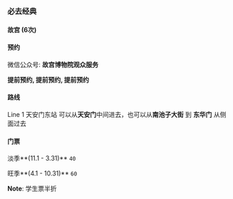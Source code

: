 ### 必去经典

#### 故宫 (6次)

#### 预约

微信公众号: **故宫博物院观众服务**

**提前预约, 提前预约, 提前预约**

#### 路线

Line 1 天安门东站 可以从**天安门**中间进去，也可以从**南池子大街** 到 **东华门** 从侧面过去

#### 门票

淡季**(11.1 - 3.31)** `40`

旺季**(4.1 - 10.31)** `60`

**Note**: 学生票半折